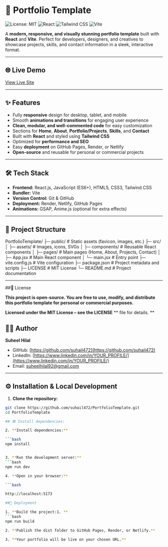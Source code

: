 # 🚀 Portfolio Template

![License: MIT](https://img.shields.io/badge/License-MIT-green.svg)
![React](https://img.shields.io/badge/React-v19.1.1-blue)
![Tailwind CSS](https://img.shields.io/badge/TailwindCSS-v3.4.18-purple)
![Vite](https://img.shields.io/badge/Vite-v7.1.7-orange)

A **modern, responsive, and visually stunning portfolio template** built with **React** and **Vite**. Perfect for developers, designers, and creatives to showcase projects, skills, and contact information in a sleek, interactive format.

---

## 🌐 Live Demo

[View Live Site](https://suhail472.github.io/PortfolioTemplate/)

---

## ✨ Features

- Fully **responsive** design for desktop, tablet, and mobile  
- Smooth **animations and transitions** for engaging user experience  
- **Clean, modular, and well-commented code** for easy customization  
- Sections for **Home**, **About**, **Portfolio/Projects**, **Skills**, and **Contact**  
- Built with **React** and styled using **Tailwind CSS**  
- Optimized for **performance and SEO**  
- Easy **deployment** on GitHub Pages, Render, or Netlify  
- **Open-source** and reusable for personal or commercial projects  

---

## 🛠️ Tech Stack

- **Frontend:** React.js, JavaScript (ES6+), HTML5, CSS3, Tailwind CSS  
- **Bundler:** Vite  
- **Version Control:** Git & GitHub  
- **Deployment:** Render, Netlify, GitHub Pages  
- **Animations:** GSAP, Anime.js (optional for extra effects)

---

## 📁 Project Structure

PortfolioTemplate/
├─ public/ # Static assets (favicon, images, etc.)
├─ src/
│ ├─ assets/ # Images, icons, SVGs
│ ├─ components/ # Reusable React components
│ ├─ pages/ # Main pages (Home, About, Projects, Contact)
│ ├─ App.jsx # Main React component
│ └─ main.jsx # Entry point
├─ vite.config.js # Vite configuration
├─ package.json # Project metadata and scripts
├─ LICENSE # MIT License
└─ README.md # Project documentation


---
##📄 License

**This project is open-source. You are free to use, modify, and distribute this portfolio template for personal or commercial purposes.**

**Licensed under the MIT License – see the LICENSE**
 ** file for details. **

## 👨‍💻 Author

**Suheel Hilal**  

- GitHub: [https://github.com/suhail472](https://github.com/suhail472)  
- LinkedIn: [https://www.linkedin.com/in/YOUR_PROFILE/](https://www.linkedin.com/in/YOUR_PROFILE/)  
- Email: suheelhilal92@gmail.com  

---

## ⚙️ Installation & Local Development

1. **Clone the repository:**

```bash
git clone https://github.com/suhail472/PortfolioTemplate.git
cd PortfolioTemplate

## 🛠️ Install dependencies:

2. **Install dependencies:**

```bash
npm install


3. **Run the development server:**
```bash
npm run dev

4. **Open in your browser:**

```bash

http://localhost:5173

##🚀 Deployment

1. **Build the project:1. **       
```bash
npm run build

2. **Publish the dist folder to GitHub Pages, Render, or Netlify.**

3. **Your portfolio will be live on your chosen URL.**




